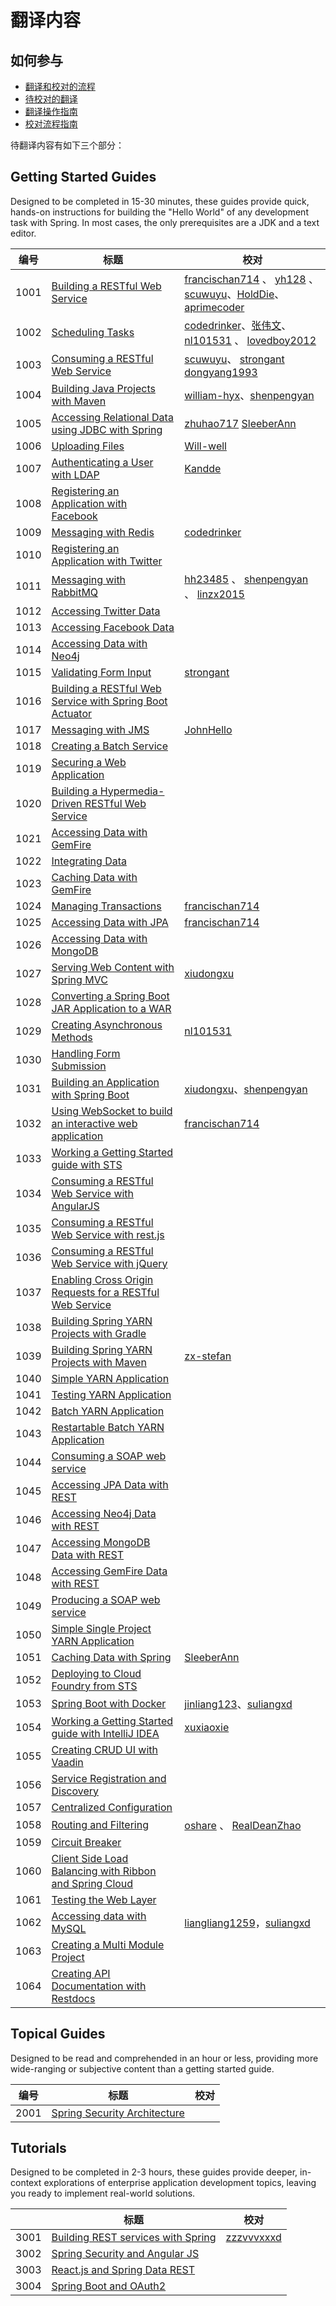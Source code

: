 # 翻译内容

## 如何参与

* [翻译和校对的流程](https://github.com/SpringForAll/spring-guides-translation/blob/master/translate-readme.md)
* [待校对的翻译](https://github.com/SpringForAll/spring-guides-translation/pulls)
* [翻译操作指南](https://github.com/SpringForAll/spring-guides-translation/blob/master/translate-step.md)
* [校对流程指南](https://github.com/SpringForAll/spring-guides-translation/blob/master/proofread.md)

待翻译内容有如下三个部分：

## Getting Started Guides

Designed to be completed in 15-30 minutes, these guides provide quick, hands-on instructions for building the "Hello World" of any development task with Spring. In most cases, the only prerequisites are a JDK and a text editor.

| 编号   | 标题                                       | 校对                                       |
| ---- | ---------------------------------------- | ---------------------------------------- |
| 1001 | [Building a RESTful Web Service](https://spring.io/guides/gs/rest-service/) | [ francischan714](https://github.com/francischan714) 、 [yh128](https://github.com/yh128)  、 [scuwuyu](https://github.com/scuwuyu)、[HoldDie](https://github.com/HoldDie)、 [aprimecoder](https://github.com/aprimecoder) |
| 1002 | [Scheduling Tasks](https://spring.io/guides/gs/scheduling-tasks/) | [codedrinker](https://github.com/codedrinker)、[张伟文](https://github.com/carlzhangweiwen)、 [nl101531](https://github.com/nl101531) 、 [lovedboy2012](https://github.com/lovedboy2012) |
| 1003 | [Consuming a RESTful Web Service](https://spring.io/guides/gs/consuming-rest/) | [scuwuyu](https://github.com/scuwuyu)、 [strongant](https://github.com/strongant) [dongyang1993](https://github.com/SpringForAll/spring-guides-translation/issues?q=is%3Aissue+is%3Aopen+author%3Adongyang1993) |
| 1004 | [Building Java Projects with Maven](https://spring.io/guides/gs/maven/) | [william-hyx](https://github.com/william-hyx)、[shenpengyan](https://github.com/shenpengyan) |
| 1005 | [Accessing Relational Data using JDBC with Spring](https://spring.io/guides/gs/relational-data-access/) | [zhuhao717](https://github.com/SpringForAll/spring-guides-translation/issues?q=is%3Aissue+is%3Aopen+author%3Azhuhao717)  [SleeberAnn](https://github.com/SpringForAll/spring-guides-translation/issues?q=is%3Aissue+is%3Aopen+author%3ASleeberAnn) |
| 1006 | [Uploading Files](https://spring.io/guides/gs/uploading-files/) | [Will-well](https://github.com/SpringForAll/spring-guides-translation/issues?q=is%3Aissue+is%3Aopen+author%3AWill-well) |
| 1007 | [Authenticating a User with LDAP](https://spring.io/guides/gs/authenticating-ldap/) | [Kandde](https://github.com/Kandde)      |
| 1008 | [Registering an Application with Facebook](https://spring.io/guides/gs/register-facebook-app/) |                                          |
| 1009 | [Messaging with Redis](https://spring.io/guides/gs/messaging-redis/) | [codedrinker](https://github.com/codedrinker) |
| 1010 | [Registering an Application with Twitter](https://spring.io/guides/gs/register-twitter-app/) |                                          |
| 1011 | [Messaging with RabbitMQ](https://spring.io/guides/gs/messaging-rabbitmq/) | [hh23485](https://github.com/hh23485) 、 [shenpengyan](https://github.com/shenpengyan) 、 [linzx2015](https://github.com/linzx2015) |
| 1012 | [Accessing Twitter Data](https://spring.io/guides/gs/accessing-twitter/) |                                          |
| 1013 | [Accessing Facebook Data](https://spring.io/guides/gs/accessing-facebook/) |                                          |
| 1014 | [Accessing Data with Neo4j](https://spring.io/guides/gs/accessing-data-neo4j/) |                                          |
| 1015 | [Validating Form Input](https://spring.io/guides/gs/validating-form-input/) | [strongant](https://github.com/strongant) |
| 1016 | [Building a RESTful Web Service with Spring Boot Actuator](https://spring.io/guides/gs/actuator-service/) |                                          |
| 1017 | [Messaging with JMS](https://spring.io/guides/gs/messaging-jms/) | [JohnHello](https://github.com/JohnHello) |
| 1018 | [Creating a Batch Service](https://spring.io/guides/gs/batch-processing/) |                                          |
| 1019 | [Securing a Web Application](https://spring.io/guides/gs/securing-web/) |                                          |
| 1020 | [Building a Hypermedia-Driven RESTful Web Service](https://spring.io/guides/gs/rest-hateoas/) |                                          |
| 1021 | [Accessing Data with GemFire](https://spring.io/guides/gs/accessing-data-gemfire/) |                                          |
| 1022 | [Integrating Data](https://spring.io/guides/gs/integration/) |                                          |
| 1023 | [Caching Data with GemFire](https://spring.io/guides/gs/caching-gemfire/) |                                          |
| 1024 | [Managing Transactions](https://spring.io/guides/gs/managing-transactions/) | [francischan714](https://github.com/francischan714) |
| 1025 | [Accessing Data with JPA](https://spring.io/guides/gs/accessing-data-jpa/) | [francischan714](https://github.com/francischan714) |
| 1026 | [Accessing Data with MongoDB](https://spring.io/guides/gs/accessing-data-mongodb/) |                                          |
| 1027 | [Serving Web Content with Spring MVC](https://spring.io/guides/gs/serving-web-content/) | [xiudongxu](https://github.com/xiudongxu) |
| 1028 | [Converting a Spring Boot JAR Application to a WAR](https://spring.io/guides/gs/convert-jar-to-war/) |                                          |
| 1029 | [Creating Asynchronous Methods](https://spring.io/guides/gs/async-method/) | [nl101531](https://github.com/nl101531)  |
| 1030 | [Handling Form Submission](https://spring.io/guides/gs/handling-form-submission/) |                                          |
| 1031 | [Building an Application with Spring Boot](https://spring.io/guides/gs/spring-boot/) | [xiudongxu](https://github.com/xiudongxu)、[shenpengyan](https://github.com/shenpengyan) |
| 1032 | [Using WebSocket to build an interactive web application](https://spring.io/guides/gs/messaging-stomp-websocket/) | [francischan714](https://github.com/francischan714) |
| 1033 | [Working a Getting Started guide with STS](https://spring.io/guides/gs/sts/) |                                          |
| 1034 | [Consuming a RESTful Web Service with AngularJS](https://spring.io/guides/gs/consuming-rest-angularjs/) |                                          |
| 1035 | [Consuming a RESTful Web Service with rest.js](https://spring.io/guides/gs/consuming-rest-restjs/) |                                          |
| 1036 | [Consuming a RESTful Web Service with jQuery](https://spring.io/guides/gs/consuming-rest-jquery/) |                                          |
| 1037 | [Enabling Cross Origin Requests for a RESTful Web Service](https://spring.io/guides/gs/rest-service-cors/) |                                          |
| 1038 | [Building Spring YARN Projects with Gradle](https://spring.io/guides/gs/gradle-yarn/) |                                          |
| 1039 | [Building Spring YARN Projects with Maven](https://spring.io/guides/gs/maven-yarn/) | [zx-stefan](https://github.com/zx-stefan) |
| 1040 | [Simple YARN Application](https://spring.io/guides/gs/yarn-basic/) |                                          |
| 1041 | [Testing YARN Application](https://spring.io/guides/gs/yarn-testing/) |                                          |
| 1042 | [Batch YARN Application](https://spring.io/guides/gs/yarn-batch-processing/) |                                          |
| 1043 | [Restartable Batch YARN Application](https://spring.io/guides/gs/yarn-batch-restart/) |                                          |
| 1044 | [Consuming a SOAP web service](https://spring.io/guides/gs/consuming-web-service/) |                                          |
| 1045 | [Accessing JPA Data with REST](https://spring.io/guides/gs/accessing-data-rest/) |                                          |
| 1046 | [Accessing Neo4j Data with REST](https://spring.io/guides/gs/accessing-neo4j-data-rest/) |                                          |
| 1047 | [Accessing MongoDB Data with REST](https://spring.io/guides/gs/accessing-mongodb-data-rest/) |                                          |
| 1048 | [Accessing GemFire Data with REST](https://spring.io/guides/gs/accessing-gemfire-data-rest/) |                                          |
| 1049 | [Producing a SOAP web service](https://spring.io/guides/gs/producing-web-service/) |                                          |
| 1050 | [Simple Single Project YARN Application](https://spring.io/guides/gs/yarn-basic-single/) |                                          |
| 1051 | [Caching Data with Spring](https://spring.io/guides/gs/caching/) | [SleeberAnn](https://github.com/SpringForAll/spring-guides-translation/issues?q=is%3Aissue+is%3Aopen+author%3ASleeberAnn) |
| 1052 | [Deploying to Cloud Foundry from STS](https://spring.io/guides/gs/sts-cloud-foundry-deployment/) |                                          |
| 1053 | [Spring Boot with Docker](https://spring.io/guides/gs/spring-boot-docker/) | [jinliang123](https://github.com/jinliang123)、[suliangxd](https://github.com/suliangxd) |
| 1054 | [Working a Getting Started guide with IntelliJ IDEA](https://spring.io/guides/gs/intellij-idea/) | [xuxiaoxie](https://github.com/xuxiaoxie) |
| 1055 | [Creating CRUD UI with Vaadin](https://spring.io/guides/gs/crud-with-vaadin/) |                                          |
| 1056 | [Service Registration and Discovery](https://spring.io/guides/gs/service-registration-and-discovery/) |                                          |
| 1057 | [Centralized Configuration](https://spring.io/guides/gs/centralized-configuration/) |                                          |
| 1058 | [Routing and Filtering](https://spring.io/guides/gs/routing-and-filtering/) | [oshare](https://github.com/oshare) 、 [RealDeanZhao](https://github.com/RealDeanZhao) |
| 1059 | [Circuit Breaker](https://spring.io/guides/gs/circuit-breaker/) |                                          |
| 1060 | [Client Side Load Balancing with Ribbon and Spring Cloud](https://spring.io/guides/gs/client-side-load-balancing/) |                                          |
| 1061 | [Testing the Web Layer](https://spring.io/guides/gs/testing-web/) |                                          |
| 1062 | [Accessing data with MySQL](https://spring.io/guides/gs/accessing-data-mysql/) | [liangliang1259](https://github.com/liangliang1259)，[suliangxd](https://github.com/suliangxd) |
| 1063 | [Creating a Multi Module Project](https://spring.io/guides/gs/multi-module/) |                                          |
| 1064 | [Creating API Documentation with Restdocs](https://spring.io/guides/gs/testing-restdocs/) |                                          |

## Topical Guides

Designed to be read and comprehended in an hour or less, providing more wide-ranging or subjective content than a getting started guide.

| 编号   | 标题                                       | 校对   |
| ---- | ---------------------------------------- | ---- |
| 2001 | [Spring Security Architecture](https://spring.io/guides/topicals/spring-security-architecture/) |      |

## Tutorials

Designed to be completed in 2-3 hours, these guides provide deeper, in-context explorations of enterprise application development topics, leaving you ready to implement real-world solutions.

|      | 标题                                       | 校对                                       |
| ---- | ---------------------------------------- | ---------------------------------------- |
| 3001 | [Building REST services with Spring](https://spring.io/guides/tutorials/bookmarks/) | [zzzvvvxxxd](https://github.com/zzzvvvxxxd) |
| 3002 | [Spring Security and Angular JS](https://spring.io/guides/tutorials/spring-security-and-angular-js/) |                                          |
| 3003 | [React.js and Spring Data REST](https://spring.io/guides/tutorials/react-and-spring-data-rest/) |                                          |
| 3004 | [Spring Boot and OAuth2](https://spring.io/guides/tutorials/spring-boot-oauth2/) |                                          |



